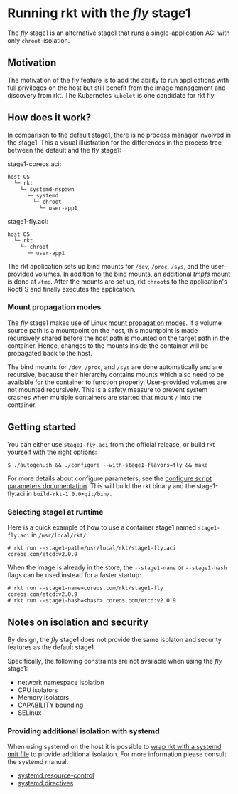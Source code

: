 # Running rkt with the *fly* stage1

The *fly* stage1 is an alternative stage1 that runs a single-application ACI with only `chroot`-isolation.


## Motivation

The motivation of the fly feature is to add the ability to run applications with full privileges on the host but still benefit from the image management and discovery from rkt.
The Kubernetes `kubelet` is one candidate for rkt fly.


## How does it work?

In comparison to the default stage1, there is no process manager involved in the stage1.
This a visual illustration for the differences in the process tree between the default and the fly stage1:

stage1-coreos.aci:

```
host OS
  └─ rkt
    └─ systemd-nspawn
      └─ systemd
        └─ chroot
          └─ user-app1
```


stage1-fly.aci:

```
host OS
  └─ rkt
    └─ chroot
      └─ user-app1
```

The rkt application sets up bind mounts for `/dev`, `/proc`, `/sys`, and the user-provided volumes.
In addition to the bind mounts, an additional *tmpfs* mount is done at `/tmp`.
After the mounts are set up, rkt `chroot`s to the application's RootFS and finally executes the application.


### Mount propagation modes

The *fly* stage1 makes use of Linux [mount propagation modes](https://www.kernel.org/doc/Documentation/filesystems/sharedsubtree.txt).
If a volume source path is a mountpoint on the host, this mountpoint is made recursively shared before the host path is mounted on the target path in the container.
Hence, changes to the mounts inside the container will be propagated back to the host.

The bind mounts for `/dev`, `/proc`, and `/sys` are done automatically and are recursive, because their hierarchy contains mounts which also need to be available for the container to function properly.
User-provided volumes are not mounted recursively.
This is a safety measure to prevent system crashes when multiple containers are started that mount `/` into the container.


## Getting started

You can either use `stage1-fly.aci` from the official release, or build rkt yourself with the right options:

```
$ ./autogen.sh && ./configure --with-stage1-flavors=fly && make
```

For more details about configure parameters, see the [configure script parameters documentation](build-configure.md).
This will build the rkt binary and the stage1-fly.aci in `build-rkt-1.0.0+git/bin/`.

### Selecting stage1 at runtime

Here is a quick example of how to use a container stage1 named `stage1-fly.aci` in `/usr/local/rkt/`:

```
# rkt run --stage1-path=/usr/local/rkt/stage1-fly.aci coreos.com/etcd:v2.0.9
```

When the image is already in the store, the `--stage1-name` or `--stage1-hash` flags can be used instead for a faster startup:

```
# rkt run --stage1-name=coreos.com/rkt/stage1-fly coreos.com/etcd:v2.0.9
# rkt run --stage1-hash=<hash> coreos.com/etcd:v2.0.9
```

## Notes on isolation and security

By design, the *fly* stage1 does not provide the same isolaton and security features as the default stage1.

Specifically, the following constraints are not available when using the *fly* stage1:
- network namespace isolation
- CPU isolators
- Memory isolators
- CAPABILITY bounding
- SELinux

### Providing additional isolation with systemd

When using systemd on the host it is possible to [wrap rkt with a systemd unit file](using-rkt-with-systemd.md#advanced-unit-file) to provide additional isolation.
For more information please consult the systemd manual.
* [systemd.resource-control](http://www.freedesktop.org/software/systemd/man/systemd.resource-control.html)
* [systemd.directives](http://www.freedesktop.org/software/systemd/man/systemd.directives.html)
